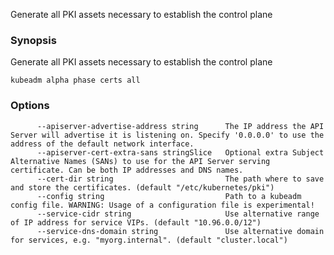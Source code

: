 
Generate all PKI assets necessary to establish the control plane

### Synopsis


Generate all PKI assets necessary to establish the control plane

```
kubeadm alpha phase certs all
```

### Options

```
      --apiserver-advertise-address string      The IP address the API Server will advertise it is listening on. Specify '0.0.0.0' to use the address of the default network interface.
      --apiserver-cert-extra-sans stringSlice   Optional extra Subject Alternative Names (SANs) to use for the API Server serving certificate. Can be both IP addresses and DNS names.
      --cert-dir string                         The path where to save and store the certificates. (default "/etc/kubernetes/pki")
      --config string                           Path to a kubeadm config file. WARNING: Usage of a configuration file is experimental!
      --service-cidr string                     Use alternative range of IP address for service VIPs. (default "10.96.0.0/12")
      --service-dns-domain string               Use alternative domain for services, e.g. "myorg.internal". (default "cluster.local")
```

